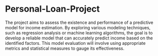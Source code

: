 # Personal-Loan-Project
<p> The project aims to assess the existence and performance of a predictive model for income estimation.
		By exploring various modeling techniques, such as regression analysis or machine learning algorithms, 
		the goal is to develop a reliable model that can accurately predict income based on the identified factors.
		This model evaluation will involve using appropriate metrics and statistical measures to gauge its effectiveness.</p>
